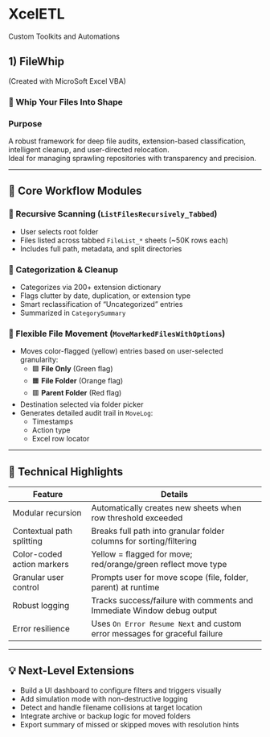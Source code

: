 # XcelETL
Custom Toolkits and Automations

## 1) FileWhip 
(Created with MicroSoft Excel VBA)
### 🧹 Whip Your Files Into Shape

### **Purpose**
A robust framework for deep file audits, extension-based classification, intelligent cleanup, and user-directed relocation.  
Ideal for managing sprawling repositories with transparency and precision.

---

## 🔄 Core Workflow Modules

### 📁 Recursive Scanning (`ListFilesRecursively_Tabbed`)
- User selects root folder  
- Files listed across tabbed `FileList_*` sheets (~50K rows each)  
- Includes full path, metadata, and split directories

### 🧠 Categorization & Cleanup
- Categorizes via 200+ extension dictionary  
- Flags clutter by date, duplication, or extension type  
- Smart reclassification of “Uncategorized” entries  
- Summarized in `CategorySummary`

### 🚚 Flexible File Movement (`MoveMarkedFilesWithOptions`)
- Moves color-flagged (yellow) entries based on user-selected granularity:
  - 🟩 **File Only** (Green flag)  
  - 🟧 **File Folder** (Orange flag)  
  - 🟥 **Parent Folder** (Red flag)
- Destination selected via folder picker  
- Generates detailed audit trail in `MoveLog`:
  - Timestamps  
  - Action type  
  - Excel row locator

---

## 🧩 Technical Highlights

| **Feature**                  | **Details**                                                                 |
|-----------------------------|------------------------------------------------------------------------------|
| Modular recursion           | Automatically creates new sheets when row threshold exceeded                |
| Contextual path splitting   | Breaks full path into granular folder columns for sorting/filtering         |
| Color-coded action markers  | Yellow = flagged for move; red/orange/green reflect move type               |
| Granular user control       | Prompts user for move scope (file, folder, parent) at runtime               |
| Robust logging              | Tracks success/failure with comments and Immediate Window debug output      |
| Error resilience            | Uses `On Error Resume Next` and custom error messages for graceful failure  |

---

## 💡 Next-Level Extensions

- Build a UI dashboard to configure filters and triggers visually  
- Add simulation mode with non-destructive logging  
- Detect and handle filename collisions at target location  
- Integrate archive or backup logic for moved folders  
- Export summary of missed or skipped moves with resolution hints
